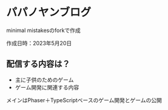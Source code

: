 # パパノヤンブログ

minimal mistakesのforkで作成

作成日時：2023年5月20日

## 配信する内容は？

* 主に子供のためのゲーム
* ゲーム開発に関連する内容

メインはPhaser＋TypeScriptベースのゲーム開発とゲームの公開
